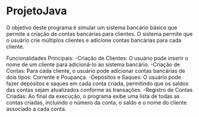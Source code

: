 # ProjetoJava
<p>O objetivo deste programa é simular um sistema bancário básico que permite a criação de contas bancárias para clientes. O sistema permite que o usuário crie múltiplos clientes e adicione contas bancárias para cada cliente.

Funcionalidades Principais:
-Criação de Clientes: O usuário pode inserir o nome de um cliente para adicioná-lo ao sistema bancário.
-Criação de Contas: Para cada cliente, o usuário pode adicionar contas bancárias de dois tipos: Corrente e Poupança.
-Depósitos e Saques: O usuário pode fazer depósitos e saques em cada conta criada, permitindo que os saldos das contas sejam atualizados conforme as transações.
-Registro de Contas Criadas: Ao final da execução, o programa exibe uma lista de todas as contas criadas, incluindo o número da conta, o saldo e o nome do cliente associado a cada conta.
</p>
